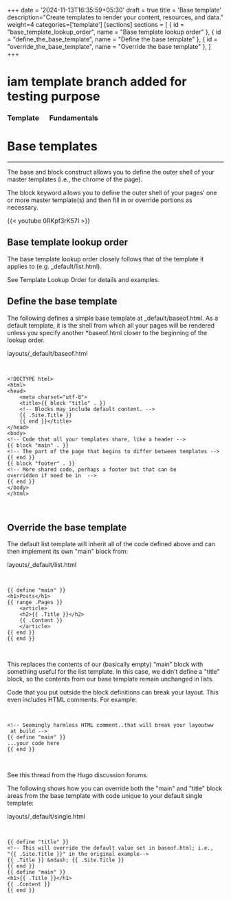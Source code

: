 +++
date = '2024-11-13T16:35:59+05:30'
draft = true
title = 'Base template'
description="Create templates to render your content, resources, and data."
weight=4
categories=['template']
[sections]
sections = [
  { id = "base_template_lookup_order", name = "Base template lookup order" },
  { id = "define_the_base_template", name = "Define the base template" },
  { id = "override_the_base_template", name = "Override the base template" },
]
+++
<h1>iam template branch added for testing purpose</h1>
<h3 class="clr-sky">Template <span class="clr-sky" style="margin-left:20px;">Fundamentals</span></h3>
<h1 class="pg-heading" >Base templates</h1>
<hr>
<p class="pg-sub-hd">The base and block construct allows you to define the outer shell of your master templates (i.e., the chrome of the page).<p>
<p class="f-s15">The block keyword allows you to define the outer shell of your pages’ one or more master template(s) and then fill in or override portions as necessary.</p>
<div class="img-con">
    {{< youtube 0RKpf3rK57I >}}
</div>
<section id="base_template_lookup_order">
<h1 class="f-s25">Base template lookup order</h1>
<p class="f-s15">The base template lookup order closely follows that of the template it applies to (e.g. _default/list.html).</p>
<p class="f-s15">See Template Lookup Order for details and examples.</p>
</section>

<section id="define_the_base_template">
<h1 class="f-s25">Define the base template</h1>
<p class="f-s15">The following defines a simple base template at _default/baseof.html. As a default template, it is the shell from which all your pages will be rendered unless you specify another *baseof.html closer to the beginning of the lookup order.</p>
<p class="f-s15">layouts/_default/baseof.html</p>
<div class="container-code-sec">
<pre class="f-10">

    <!DOCTYPE html>
    <html>
    <head>
        <meta charset="utf-8">
        <title>{{ block "title" . }}
        <!-- Blocks may include default content. -->
        {{ .Site.Title }}
        {{ end }}</title>
    </head>
    <body>
    <!-- Code that all your templates share, like a header -->
    {{ block "main" . }}
    <!-- The part of the page that begins to differ between templates -->
    {{ end }}
    {{ block "footer" . }}
    <!-- More shared code, perhaps a footer but that can be 
    overridden if need be in  -->
    {{ end }}
    </body>
    </html>

    
</pre>
</div>
</section>
<section id="override_the_base_template">
<h1 class="f-s25">Override the base template </h1>
<p class="f-s15">The default list template will inherit all of the code defined above and can then implement its own "main" block from:
</p>
<p class="f-s15">layouts/_default/list.html</p>
<div class="container-code-sec">
<pre class="f-10">

    {{ define "main" }}
    <h1>Posts</h1>
    {{ range .Pages }}
        <article>
        <h2>{{ .Title }}</h2>
        {{ .Content }}
        </article>
    {{ end }}
    {{ end }}
</pre>
</div>
<p></p>
<p class="f-s15">This replaces the contents of our (basically empty) “main” block with something useful for the list template. In this case, we didn’t define a "title" block, so the contents from our base template remain unchanged in lists.</p>
<div class="container-sd-sec mr-tb">
<p class="f-s15">Code that you put outside the block definitions can break your layout. This even includes HTML comments. For example:</p>
<div class="container-code-sec">
<pre class="f-10">

    <!-- Seemingly harmless HTML comment..that will break your layoutww
     at build -->
    {{ define "main" }}
    ...your code here
    {{ end }}

</pre>
</div>
<p class="f-s15"> See this thread from the Hugo discussion forums.</p>
</div>
<p class="f-s15">The following shows how you can override both the "main" and "title" block areas from the base template with code unique to your default single template:</p>
<p class="f-s15">layouts/_default/single.html</p>
<div class="container-code-sec">
<pre class="f-10">

    {{ define "title" }}
    <!-- This will override the default value set in baseof.html; i.e., 
    "{{ .Site.Title }}" in the original example-->
    {{ .Title }} &ndash; {{ .Site.Title }}
    {{ end }}
    {{ define "main" }}
    <h1>{{ .Title }}</h1>
    {{ .Content }}
    {{ end }}
</pre>
</div>
</section>